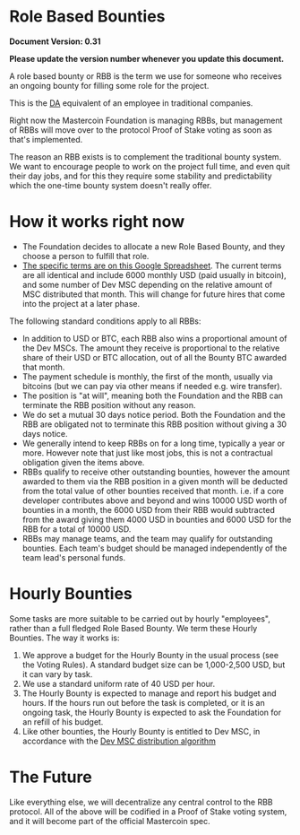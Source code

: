 ﻿Role Based Bounties
===================

**Document Version: 0.31**

**Please update the version number whenever you update this document.**

A role based bounty or RBB is the term we use for someone who receives an ongoing bounty for filling some role for the project.

This is the [DA](http://wiki.mastercoin.org/index.php/Decentralized_Application) equivalent of an employee in traditional companies.

Right now the Mastercoin Foundation is managing RBBs, but management of RBBs will move over to the protocol Proof of Stake voting as soon as that's implemented.

The reason an RBB exists is to complement the traditional bounty system. We want to encourage people to work on the project full time, and even quit their day jobs, and for this they require some stability and predictability which the one-time bounty system doesn't really offer.

# How it works right now

* The Foundation decides to allocate a new Role Based Bounty, and they choose a person to fulfill that role.
* [The specific terms are on this Google Spreadsheet](https://docs.google.com/spreadsheet/ccc?key=0AosWigpBxkwZdHhBaUtTZV9MWUpMVWV6U3VJV1RPbmc&usp=sharing#gid=0). The current terms are all identical and include 6000 monthly USD (paid usually in bitcoin), and some number of Dev MSC depending on the relative amount of MSC distributed that month. This will change for future hires that come into the project at a later phase.

The following standard conditions apply to all RBBs:

* In addition to USD or BTC, each RBB also wins a proportional amount of the Dev MSCs. The amount they receive is proportional to the relative share of their USD or BTC allocation, out of all the Bounty BTC awarded that month.
* The payment schedule is monthly, the first of the month, usually via bitcoins (but we can pay via other means if needed e.g. wire transfer).
* The position is "at will", meaning both the Foundation and the RBB can terminate the RBB position without any reason.
* We do set a mutual 30 days notice period. Both the Foundation and the RBB are obligated not to terminate this RBB position without giving a 30 days notice.
* We generally intend to keep RBBs on for a long time, typically a year or more. However note that just like most jobs, this is not a contractual obligation given the items above.
* RBBs qualify to receive other outstanding bounties, however the amount awarded to them via the RBB position in a given month will be deducted from the total value of other bounties received that month.  i.e. if a core developer contributes above and beyond and wins 10000 USD worth of bounties in a month, the 6000 USD from their RBB would subtracted from the award giving them 4000 USD in bounties and 6000 USD for the RBB for a total of 10000 USD.
* RBBs may manage teams, and the team may qualify for outstanding bounties. Each team's budget should be managed independently of the team lead's personal funds. 

# Hourly Bounties

Some tasks are more suitable to be carried out by hourly "employees", rather than a full fledged Role Based Bounty. We term these Hourly Bounties. The way it works is:

1. We approve a budget for the Hourly Bounty in the usual process (see the Voting Rules). A standard budget size can be 1,000-2,500 USD, but it can vary by task.
2. We use a standard uniform rate of 40 USD per hour.
3. The Hourly Bounty is expected to manage and report his budget and hours. If the hours run out before the task is completed, or it is an ongoing task, the Hourly Bounty is expected to ask the Foundation for an refill of his budget.
4. Like other bounties, the Hourly Bounty is entitled to Dev MSC, in accordance with the [Dev MSC distribution algorithm](https://github.com/mastercoin-MSC/spec#development-mastercoins-dev-msc-previously-reward-mastercoins)

# The Future

Like everything else, we will decentralize any central control to the RBB protocol. All of the above will be codified in a Proof of Stake voting system, and it will become part of the official Mastercoin spec.
